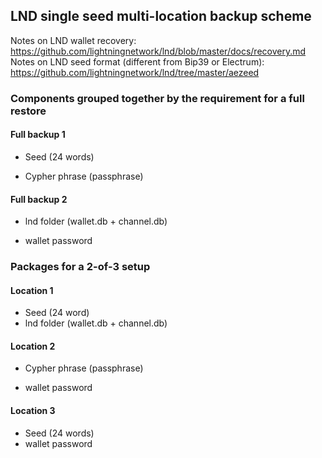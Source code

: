 ## LND single seed multi-location backup scheme
Notes on LND wallet recovery: <https://github.com/lightningnetwork/lnd/blob/master/docs/recovery.md>  
Notes on LND seed format (different from Bip39 or Electrum): <https://github.com/lightningnetwork/lnd/tree/master/aezeed>

### Components grouped together by the requirement for a full restore

#### Full backup 1
* Seed (24 words)
- Cypher phrase (passphrase)
#### Full backup 2 
- lnd folder (wallet.db + channel.db)
* wallet password

### Packages for a 2-of-3 setup

#### Location 1
- Seed (24 word)
- lnd folder (wallet.db + channel.db)

#### Location 2 
- Cypher phrase (passphrase)
* wallet password

#### Location 3
* Seed (24 words)
* wallet password
